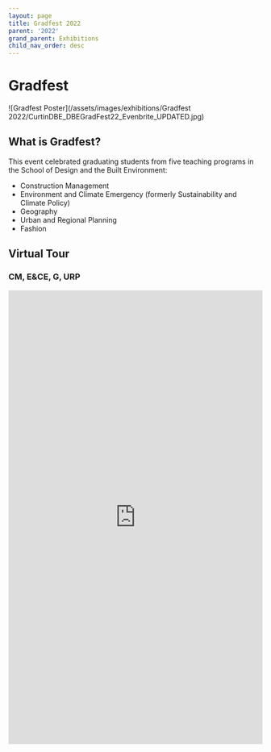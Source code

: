 ```yaml
---
layout: page
title: Gradfest 2022
parent: '2022'
grand_parent: Exhibitions
child_nav_order: desc
---
```


# Gradfest

!\[Gradfest Poster]\(/assets/images/exhibitions/Gradfest 2022/CurtinDBE\_DBEGradFest22\_Evenbrite\_UPDATED.jpg)

## What is Gradfest?

This event celebrated graduating students from five teaching programs in the School of Design and the Built Environment:

* Construction Management
* Environment and Climate Emergency (formerly Sustainability and Climate Policy)
* Geography
* Urban and Regional Planning
* Fashion

## Virtual Tour

### CM, E\&CE, G, URP

<iframe width="100%" height="900" src="https://my.matterport.com/show/?m=AFzE1VUP6qg" frameborder="0" allowfullscreen allow="xr-spatial-tracking" />

### Fashion Gradfest Virtual Tour

<iframe width="100%" height="900" src="https://my.matterport.com/show/?m=65HXnQAFpxZ" frameborder="0" allowfullscreen allow="xr-spatial-tracking" />
